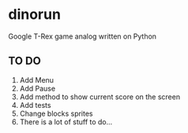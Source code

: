 # dinorun
Google T-Rex game analog written on Python


## TO DO
1. Add Menu
2. Add Pause
3. Add method to show current score on the screen
4. Add tests
5. Change blocks sprites
5. There is a lot of stuff to do...
